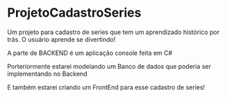 # ProjetoCadastroSeries
Um projeto para cadastro de series que tem um aprendizado histórico por trás. O usuário aprende se divertindo!

A parte de BACKEND é um aplicação console feita em C#

Porteriormente estarei modelando um Banco de dados que poderia ser implementando no Backend

E também estarei criando um FrontEnd para esse cadastro de series!

